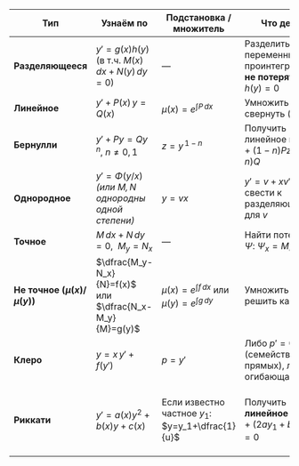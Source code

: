 
| Тип                               | Узнаём по                                               | Подстановка / множитель                             | Что делать                                                              | Итог / ключевая формула                                                                                                                                                                    |
| --------------------------------- | ------------------------------------------------------- | --------------------------------------------------- | ----------------------------------------------------------------------- | ------------------------------------------------------------------------------------------------------------------------------------------------------------------------------------------ |
| **Разделяющееся**                 | $y'=g(x)h(y)$ (в т.ч. $M(x)\,dx+N(y)\,dy=0$)            | —                                                   | Разделить переменные и проинтегрировать; **не потерять** корни $h(y)=0$ | $\displaystyle \int \frac{dy}{h(y)}=\int g(x)\,dx+C$                                                                                                                                       |
| **Линейное**                      | $y'+P(x)\,y=Q(x)$                                       | $\displaystyle \mu(x)=e^{\int P\,dx}$               | Умножить на $\mu$, свернуть $(\mu y)'$                                  | $\displaystyle y=\mu^{-1}\Big(\int \mu Q\,dx+C\Big)$                                                                                                                                       |
| **Бернулли**                      | $y'+P y=Q y^{\,n},\ n\neq0,1$                           | $z=y^{\,1-n}$                                       | Получить линейное на $z$: $z'+(1-n)Pz=(1-n)Q$                           | $\displaystyle z=\tilde\mu^{-1}\Big(\int \tilde\mu(1-n)Q\,dx+C\Big),\ \tilde\mu=e^{\int(1-n)Pdx};\quad y=z^{1/(1-n)}$                                                                      |
| **Однородное**                    | $y'=\Phi(y/x)$ *(или $M,N$ однородны одной степени)*    | $y=vx$                                              | $y'=v+xv'\Rightarrow$ свести к разделяющемуся для $v$                   | $\displaystyle \int \frac{dv}{\Phi(v)-v}=\ln x +C,\quad y=xv$                                                                                                                              |
| **Точное**                        | $M\,dx+N\,dy=0,\ \ M_y=N_x$                             | —                                                   | Найти потенциал $\Psi:\ \Psi_x=M,\ \Psi_y=N$                            | $\displaystyle \Psi(x,y)=C$                                                                                                                                                                |
| **Не точное ($\mu(x)$/$\mu(y)$)** | $\dfrac{M_y-N_x}{N}=f(x)$ или $\dfrac{N_x-M_y}{M}=g(y)$ | $\mu(x)=e^{\int f\,dx}$ или $\mu(y)=e^{\int g\,dy}$ | Умножить на $\mu$ и решить как точное                                   | $\mu M\,dx+\mu N\,dy=0\Rightarrow \Psi=C$                                                                                                                                                  |
| **Клеро**                         | $y=x\,y'+f(y')$                                         | $p=y'$                                              | Либо $p' = 0$ (семейство прямых), либо огибающая                        | Общее: $y=Cx+f(C)$; особое: $x=-f'(p),\ y=f(p)-p f'(p)$                                                                                                                                    |
| **Риккати**                       | $y'=a(x)y^2+b(x)y+c(x)$                                 | Если известно частное $y_1$: $y=y_1+\dfrac{1}{u}$   | Получить **линейное** на $u$: $\displaystyle u'+(2a y_1+b)u+a=0$        | $\displaystyle u=-e^{-\!\int(2ay_1+b)dx}\!\Big(\int a\,e^{\int(2ay_1+b)dx}dx\Big)+C\,e^{-\!\int(2ay_1+b)dx};\ \ y=y_1+\frac{1}{u}$. *(Без $y_1$ в общем случае не выражается элементарно)* |
